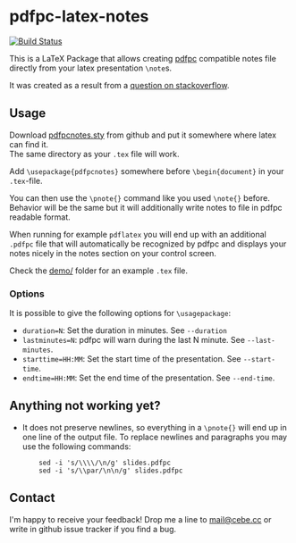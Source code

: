 pdfpc-latex-notes
=================

[![Build Status](https://travis-ci.org/cebe/pdfpc-latex-notes.svg?branch=master)](https://travis-ci.org/cebe/pdfpc-latex-notes)

This is a LaTeX Package that allows creating [pdfpc](http://davvil.github.io/pdfpc/)
compatible notes file directly from your latex presentation `\note`s.

It was created as a result from a [question on stackoverflow](http://tex.stackexchange.com/questions/119191/extract-all-note-tags-from-beamer-as-a-simple-text-file/119267#119267).

Usage
-----

Download [pdfpcnotes.sty](https://raw.github.com/cebe/pdfpc-latex-notes/master/pdfpcnotes.sty)
from github and put it somewhere where latex can find it.  
The same directory as your `.tex` file will work.

Add `\usepackage{pdfpcnotes}` somewhere before `\begin{document}` in your `.tex`-file.

You can then use the `\pnote{}` command like you used `\note{}` before.
Behavior will be the same but it will additionally write notes to file in pdfpc readable format.

When running for example `pdflatex` you will end up with an additional `.pdfpc` file that
will automatically be recognized by pdfpc and displays your notes nicely in the notes section on your control screen.

Check the [demo/](./demo/) folder for an example `.tex` file.

### Options

It is possible to give the following options for `\usagepackage`:

* `duration=N`: Set the duration in minutes. See `--duration`
* `lastminutes=N`: pdfpc will warn during the last N minute. See `--last-minutes`.
* `starttime=HH:MM`: Set the start time of the presentation. See `--start-time`.
* `endtime=HH:MM`: Set the end time of the presentation. See `--end-time`.

Anything not working yet?
-------------------------

- It does not preserve newlines, so everything in a `\pnote{}` will end up
  in one line of the output file.
  To replace newlines and paragraphs you may use the following commands:

  ```
      sed -i 's/\\\\/\n/g' slides.pdfpc
      sed -i 's/\\par/\n\n/g' slides.pdfpc
  ```

Contact
-------

I'm happy to receive your feedback!
Drop me a line to mail@cebe.cc or write in github issue tracker if you find a bug.

